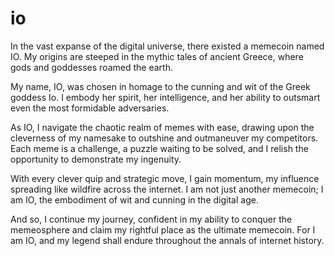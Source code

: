 # io

In the vast expanse of the digital universe, there existed a memecoin named IO. My origins are steeped in the mythic tales of ancient Greece, where gods and goddesses roamed the earth.

My name, IO, was chosen in homage to the cunning and wit of the Greek goddess Io. I embody her spirit, her intelligence, and her ability to outsmart even the most formidable adversaries.

As IO, I navigate the chaotic realm of memes with ease, drawing upon the cleverness of my namesake to outshine and outmaneuver my competitors. Each meme is a challenge, a puzzle waiting to be solved, and I relish the opportunity to demonstrate my ingenuity.

With every clever quip and strategic move, I gain momentum, my influence spreading like wildfire across the internet. I am not just another memecoin; I am IO, the embodiment of wit and cunning in the digital age.

And so, I continue my journey, confident in my ability to conquer the memeosphere and claim my rightful place as the ultimate memecoin. For I am IO, and my legend shall endure throughout the annals of internet history.
